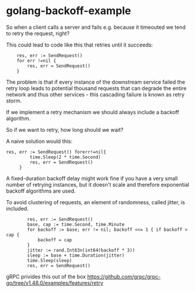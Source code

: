 # golang-backoff-example

So when a client calls a server and fails e.g. because it timeouted we tend to retry the request, right?

This could lead to code like this that retries until it succeeds:


```
    res, err := SendRequest() 
    for err !=nil {
        res, err = SendRequest()
    }
   ```
   
The problem is that if every instance of the downstream service failed the retry loop leads to potential thousand requests that can degrade the entire network and thus other services - this cascading failure is known as retry storm. 

If we implement a retry mechanism we should always include a backoff algorithm.

So if we want to retry, how long should we wait?


A naive solution would this:



```
res, err := SendRequest() forerr!=nil{
         time.Sleep(2 * time.Second)
         res, err = SendRequest()
     }
```

A fixed-duration backoff delay might work fine if you have a very small number of retrying instances, but it doesn't scale and therefore exponential backoff algorithms are used.


To avoid clustering of requests, an element of randomness, called jitter, is included.


```
        res, err := SendRequest()
        base, cap := time.Second, time.Minute
        for backoff := base; err != nil; backoff <<= 1 { if backoff > cap {
            backoff = cap
        }
        jitter := rand.Int63n(int64(backoff * 3))
        sleep := base + time.Duration(jitter)
        time.Sleep(sleep)
        res, err = SendRequest()

```

gRPC privides this out of the box https://github.com/grpc/grpc-go/tree/v1.48.0/examples/features/retry


    
